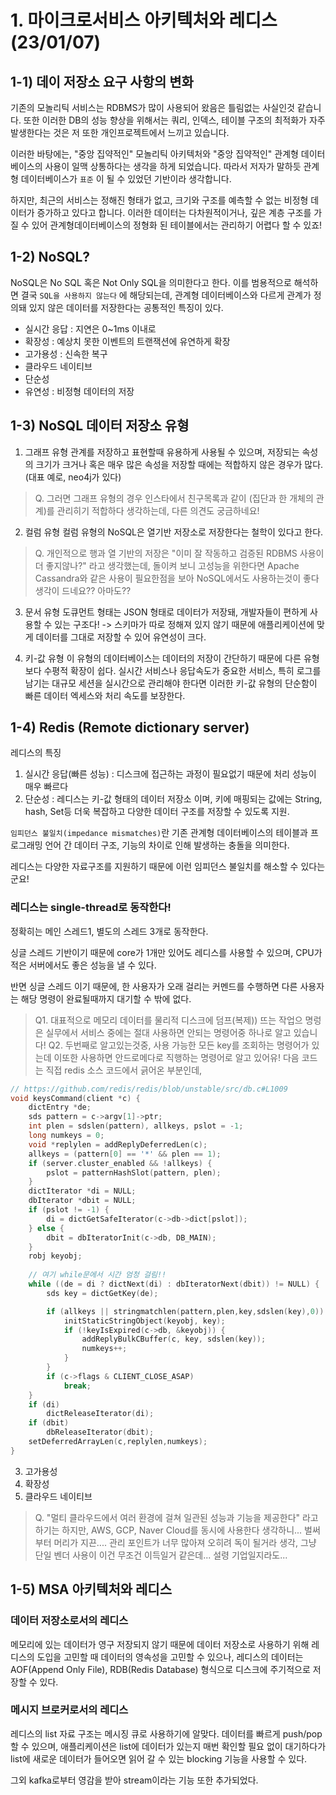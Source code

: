 # 1. 마이크로서비스 아키텍처와 레디스 (23/01/07)

## 1-1) 데이 저장소 요구 사항의 변화
기존의 모놀리틱 서비스는 RDBMS가 많이 사용되어 왔음은 틀림없는 사실인것 같습니다. 또한 이러한 DB의 성능 향상을 위해서는 쿼리, 인덱스, 테이블 구조의 최적화가 자주 발생한다는 것은 저 또한 개인프로젝트에서 느끼고 있습니다.

이러한 바탕에는, "중앙 집약적인" 모놀리틱 아키텍처와 "중앙 집약적인" 관계형 데이터베이스의 사용이 일맥 상통하다는 생각을 하게 되었습니다. 따라서 저자가 말하듯 관계형 데이터베이스가 `표준` 이 될 수 있었던 기반이라 생각합니다.

하지만, 최근의 서비스는 정해진 형태가 없고, 크기와 구조를 예측할 수 없는 비정형 데이터가 증가하고 있다고 합니다. 이러한 데이터는 다차원적이거나, 깊은 계층 구조를 가질 수 있어 관계형데이터베이스의 정형화 된 테이블에서는 관리하기 어렵다 할 수 있죠!

## 1-2) NoSQL?
NoSQL은 No SQL 혹은 Not Only SQL을 의미한다고 한다. 이를 범용적으로 해석하면 결국 `SQL을 사용하지 않는다` 에 해당되는데, 관계형 데이터베이스와 다르게 관계가 정의돼 있지 않은 데이터를 저장한다는 공통적인 특징이 있다.

- 실시간 응답 : 지연은 0~1ms 이내로
- 확장성 : 예상치 못한 이벤트의 트랜잭션에 유연하게 확장
- 고가용성 : 신속한 복구
- 클라우드 네이티브
- 단순성
- 유연성 : 비정형 데이터의 저장

## 1-3) NoSQL 데이터 저장소 유형
1. 그래프 유형
관계를 저장하고 표현할때 유용하게 사용될 수 있으며, 저장되는 속성의 크기가 크거나 혹은 매우 많은 속성을 저장할 때에는 적합하지 않은 경우가 많다. (대표 예로, neo4j가 있다)

> Q. 그러면 그래프 유형의 경우 인스타에서 친구목록과 같이 (집단과 한 개체의 관계)를 관리히기 적합하다 생각하는데, 다른 의견도 궁금하네요!

2. 컬럼 유형
컬럼 유형의 NoSQL은 열기반 저장소로 저장한다는 철학이 있다고 한다.

> Q. 개인적으로 행과 열 기반의 저장은 "이미 잘 작동하고 검증된 RDBMS 사용이 더 좋지않나?" 라고 생각했는데, 돌이켜 보니 고성능을 위한다면 Apache Cassandra와 같은 사용이 필요한점을 보아 NoSQL에서도 사용하는것이 좋다 생각이 드네요?? 아마도??

3. 문서 유형
도큐먼트 형태는 JSON 형태로 데이터가 저장돼, 개발자들이 편하게 사용할 수 있는 구조다!
-> 스키마가 따로 정해져 있지 않기 때문에 애플리케이션에 맞게 데이터를 그대로 저장할 수 있어 유연성이 크다.

4. 키-값 유형
이 유형의 데이터베이스는 데이터의 저장이 간단하기 때문에 다른 유형보다 수평적 확장이 쉽다.
실시간 서비스나 응답속도가 중요한 서비스, 특히 로그를 남기는 대규모 세션을 실시간으로 관리해야 한다면 이러한 키-값 유형의 단순함이 빠른 데이터 엑세스와 처리 속도를 보장한다.

## 1-4) Redis (Remote dictionary server)
레디스의 특징
1. 실시간 응답(빠른 성능) : 디스크에 접근하는 과정이 필요없기 때문에 처리 성능이 매우 빠르다
2. 단순성 : 레디스는 키-값 형태의 데이터 저장소 이며, 키에 매핑되는 값에는 String, hash, Set등 더욱 복잡하고 다양한 데이터 구조를 저장할 수 있도록 지원.

`임피던스 불일치(impedance mismatches)`란 기존 관계형 데이터베이스의 테이블과 프로그래밍 언어 간 데이터 구조, 기능의 차이로 인해 발생하는 충돌을 의미한다.

레디스는 다양한 자료구조를 지원하기 때문에 이런 임피던스 불일치를 해소할 수 있다는군요!

### 레디스는 single-thread로 동작한다!
정확히는 메인 스레드1, 별도의 스레드 3개로 동작한다.

싱글 스레드 기반이기 때문에 core가 1개만 있어도 레디스를 사용할 수 있으며, CPU가 적은 서버에서도 좋은 성능을 낼 수 있다.

반면 싱글 스레드 이기 때문에, 한 사용자가 오래 걸리는 커멘드를 수행하면 다른 사용자는 해당 명령이 완료될때까지 대기할 수 밖에 없다.
> Q1. 대표적으로 메모리 데이터를 물리적 디스크에 덤프(복제)) 뜨는 작업으 명렁은 실무에서 서비스 중에는 절대 사용하면 안되는 명령어중 하나로 알고 있습니다!
> Q2. 두번째로 알고있는것중, 사용 가능한 모든 key를 조회하는 명령어가 있는데 이또한 사용하면 안드로메다로 직행하는 명령어로 알고 있어유! 다음 코드는 직접 redis 소스 코드에서 긁어온 부분인데,

```c 
// https://github.com/redis/redis/blob/unstable/src/db.c#L1009
void keysCommand(client *c) {
    dictEntry *de;
    sds pattern = c->argv[1]->ptr;
    int plen = sdslen(pattern), allkeys, pslot = -1;
    long numkeys = 0;
    void *replylen = addReplyDeferredLen(c);
    allkeys = (pattern[0] == '*' && plen == 1);
    if (server.cluster_enabled && !allkeys) {
        pslot = patternHashSlot(pattern, plen);
    }
    dictIterator *di = NULL;
    dbIterator *dbit = NULL;
    if (pslot != -1) {
        di = dictGetSafeIterator(c->db->dict[pslot]);
    } else {
        dbit = dbIteratorInit(c->db, DB_MAIN);
    }
    robj keyobj;
    
    // 여기 while문에서 시간 엄청 걸림!!
    while ((de = di ? dictNext(di) : dbIteratorNext(dbit)) != NULL) {
        sds key = dictGetKey(de);

        if (allkeys || stringmatchlen(pattern,plen,key,sdslen(key),0)) {
            initStaticStringObject(keyobj, key);
            if (!keyIsExpired(c->db, &keyobj)) {
                addReplyBulkCBuffer(c, key, sdslen(key));
                numkeys++;
            }
        }
        if (c->flags & CLIENT_CLOSE_ASAP)
            break;
    }
    if (di)
        dictReleaseIterator(di);
    if (dbit)
        dbReleaseIterator(dbit);
    setDeferredArrayLen(c,replylen,numkeys);
}
```

3. 고가용성
4. 확장성
5. 클라우드 네이티브
> Q. "멀티 클라우드에서 여러 환경에 걸쳐 일관된 성능과 기능을 제공한다" 라고 하기는 하지만, AWS, GCP, Naver Cloud를 동시에 사용한다 생각하니... 벌써부터 머리가 지끈.... 관리 포인트가 너무 많아져 오히려 독이 될거라 생각, 그냥 단일 벤더 사용이 이건 무조건 이득일거 같은데... 설령 기업일지라도...

## 1-5) MSA 아키텍처와 레디스
### 데이터 저장소로서의 레디스
메모리에 있는 데이터가 영구 저장되지 않기 때문에 데이터 저장소로 사용하기 위해 레디스의 도입을 고민할 때 데이터의 영속성을 고민할 수 있으나, 레디스의 데이터는 AOF(Append Only File), RDB(Redis Database) 형식으로 디스크에 주기적으로 저장할 수 있다.

### 메시지 브로커로서의 레디스
레디스의 list 자료 구조는 메시징 큐로 사용하기에 알맞다. 데이터를 빠르게 push/pop할 수 있으며, 애플리케이션은 list에 데이터가 있는지 매번 확인할 필요 없이 대기하다가 list에 새로운 데이터가 들어오면 읽어 갈 수 있는 blocking 기능을 사용할 수 있다.

그외 kafka로부터 영감을 받아 stream이라는 기능 또한 추가되었다.
